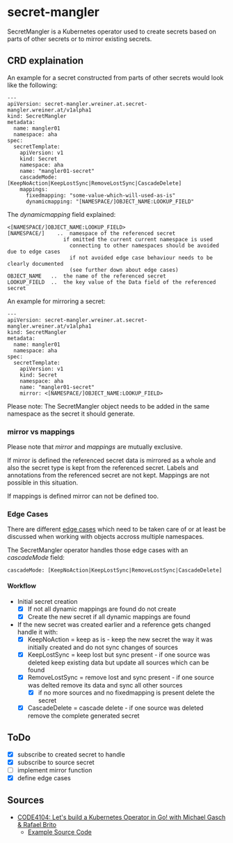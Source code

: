 # secret-mangler

SecretMangler is a Kubernetes operator used to create secrets based on parts of other secrets or to mirror existing secrets.

## CRD explaination

An example for a secret constructed from parts of other secrets would look like the following:

```
---
apiVersion: secret-mangler.wreiner.at.secret-mangler.wreiner.at/v1alpha1
kind: SecretMangler
metadata:
  name: mangler01
  namespace: aha
spec:
  secretTemplate:
    apiVersion: v1
    kind: Secret
    namespace: aha
    name: "mangler01-secret"
    cascadeMode: [KeepNoAction|KeepLostSync|RemoveLostSync|CascadeDelete]
    mappings:
      fixedmapping: "some-value-which-will-used-as-is"
      dynamicmapping: "[NAMESPACE/]OBJECT_NAME:LOOKUP_FIELD"
```

The _dynamicmapping_ field explained:

```
<[NAMESPACE/]OBJECT_NAME:LOOKUP_FIELD>
[NAMESPACE/] 	..  namespace of the referenced secret
                  if omitted the current current namespace is used
                    connecting to other namespaces should be avoided due to edge cases
                    if not avoided edge case behaviour needs to be clearly documented
                    (see further down about edge cases)
OBJECT_NAME   ..  the name of the referenced secret
LOOKUP_FIELD  ..  the key value of the Data field of the referenced secret
```

An example for mirroring a secret:

```
---
apiVersion: secret-mangler.wreiner.at.secret-mangler.wreiner.at/v1alpha1
kind: SecretMangler
metadata:
  name: mangler01
  namespace: aha
spec:
  secretTemplate:
    apiVersion: v1
    kind: Secret
    namespace: aha
    name: "mangler01-secret"
    mirror: <[NAMESPACE/]OBJECT_NAME:LOOKUP_FIELD>
```

Please note: The SecretMangler object needs to be added in the same namespace as the secret it should generate.

### mirror vs mappings

Please note that _mirror_ and _mappings_ are mutually exclusive.

If mirror is defined the referenced secret data is mirrored as a whole and also the secret type is kept from the referenced secret. Labels and annotations from the referenced secret are not kept. Mappings are not possible in this situation.

If mappings is defined mirror can not be defined too.

### Edge Cases

There are different [edge cases](https://github.com/kubernetes/community/blob/master/contributors/devel/sig-architecture/api-conventions.md#object-references) which need to be taken care of or at least be discussed when working with objects accross multiple namespaces.

The SecretMangler operator handles those edge cases with an _cascadeMode_ field:

```
cascadeMode: [KeepNoAction|KeepLostSync|RemoveLostSync|CascadeDelete]
```

#### Workflow

* Initial secret creation
  * [X] If not all dynamic mappings are found do not create
  * [X] Create the new secret if all dynamic mappings are found
* If the new secret was created earlier and a reference gets changed handle it with:
  * [X] KeepNoAction = keep as is - keep the new secret the way it was initially created and do not sync changes of sources
  * [X] KeepLostSync = keep lost but sync present - if one source was deleted keep existing data but update all sources which can be found
  * [X] RemoveLostSync = remove lost and sync present - if one source was delted remove its data and sync all other sources
    * [X] if no more sources and no fixedmapping is present delete the secret
  * [X] CascadeDelete = cascade delete - if one source was deleted remove the complete generated secret

## ToDo

* [X] subscribe to created secret to handle
* [X] subscribe to source secret
* [ ] implement mirror function
* [X] define edge cases

## Sources

* [CODE4104: Let's build a Kubernetes Operator in Go! with Michael Gasch & Rafael Brito](https://www.youtube.com/watch?v=8Ex7ybi273g)
  * [Example Source Code](https://github.com/embano1/codeconnect-vm-operator)
